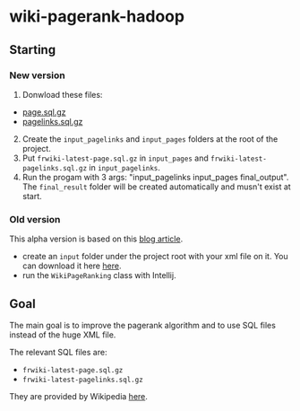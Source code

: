 # wiki-pagerank-hadoop

## Starting
### New version
1) Donwload these files:
- [page.sql.gz](https://dumps.wikimedia.org/frwiki/latest/frwiki-latest-page.sql.gz)
- [pagelinks.sql.gz](https://dumps.wikimedia.org/frwiki/latest/frwiki-latest-pagelinks.sql.gz)
2) Create the `input_pagelinks` and `input_pages` folders at the root of the project.
3) Put `frwiki-latest-page.sql.gz` in `input_pages` and `frwiki-latest-pagelinks.sql.gz` in `input_pagelinks`.
4) Run the progam with 3 args: "input_pagelinks input_pages final_output". The `final_result` folder will be created automatically and musn't exist at start.

### Old version
This alpha version is based on this [blog article](http://blog.xebia.com/wiki-pagerank-with-hadoop/).
- create an `input` folder under the project root with your xml file on it. You can download it here [here](https://dumps.wikimedia.org/frwiki/latest/frwiki-latest-pages-articles.xml.bz2).
- run the `WikiPageRanking` class with Intellij.


## Goal
The main goal is to improve the pagerank algorithm and to use SQL files instead of the huge XML file.

The relevant SQL files are:
- `frwiki-latest-page.sql.gz`
- `frwiki-latest-pagelinks.sql.gz`

They are provided by Wikipedia [here](https://dumps.wikimedia.org/frwiki/latest).


